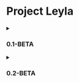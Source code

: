 # Project Leyla

<details>
<summary><h3>0.1-BETA</h3></summary>
In the console, you can highlight the text you want to search. If you right-click on the selected text, a window will appear in which you need to select the "Search on perplexity.ai" item. Then a browser window will appear with your request for perplexity.ai 
 <br><br>
<img align="left" width="850" src="https://user-images.githubusercontent.com/107635322/236846288-4e255cd1-b222-4f69-ba87-bd833774d1e1.gif">

</details>
 
 
<details>
<summary><h3>0.2-BETA</h3></summary>
add a window for perplexity.ai for comfortable use 
 <br><br>
<img align="left" width="800" src="https://github.com/chiratsxki/ProjectLeyla/assets/107635322/95bb1f71-754c-4d2e-9b5d-4bb1fed97301">
</details>



